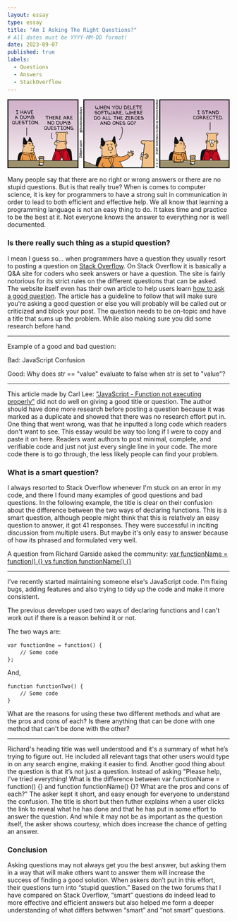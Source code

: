 ```yaml
---
layout: essay
type: essay
title: "Am I Asking The Right Questions?"
# All dates must be YYYY-MM-DD format!
date: 2023-09-07
published: true
labels:
  - Questions
  - Answers
  - StackOverflow
---
```


<img width="1000px" class="rounded float-start pe-4" src="../img/smart-questions/kvk8okhlzdcmv11v4z0r.gif">

Many people say that there are no right or wrong answers or there are no stupid questions. But is that really true? When is comes to computer science, it is key for programmers to have a strong suit in communication in order to lead to both efficient and effective help. We all know that learning a programming language is not an easy thing to do. It takes time and practice to be the best at it. Not everyone knows the answer to everything nor is well documented.

### Is there really such thing as a stupid question?

I mean I guess so... when programmers have a question they usually resort to posting a question on [Stack Overflow](https://stackoverflow.com). On Stack Overflow it is basically a Q&A site for coders who seek answers or have a question. The site is fairly notorious for its strict rules on the different questions that can be asked. The website itself even has their own article to help users learn [how to ask a good question](https://stackoverflow.com/help/how-to-ask). The article has a guideline to follow that will make sure you're asking a good question or else you will probably will be called out or criticized and block your post. The question needs to be on-topic and have a title that sums up the problem. While also making sure you did some research before hand.

___
Example of a good and bad question:

Bad: JavaScript Confusion

Good: Why does str == "value" evaluate to false when str is set to "value"?
___

This article made by Carl Lee: ["JavaScript - Function not executing properly"](https://stackoverflow.com/questions/39680332/javascript-function-not-executing-properly) did not do well on giving a good title or question. The author should have done more research before posting a question because it was marked as a duplicate and showed that there was no research effort put in. One thing that went wrong, was that he inputted a long code which readers don't want to see. This essay would be way too long if I were to copy and paste it on here. Readers want authors to post minimal, complete, and verifiable code and just not just every single line in your code. The more code there is to go through, the less likely people can find your problem.

### What is a smart question?

I always resorted to Stack Overflow whenever I'm stuck on an error in my code, and there I found many examples of good questions and bad questions. In the following example, the title is clear on their confusion about the difference between the two ways of declaring functions. This is a smart question, although people might think that this is relatively an easy question to answer, it got 41 responses. They were successful in inciting discussion from multiple users. But maybe it's only easy to answer because of how its phrased and formulated very well. 

A question from Richard Garside asked the community: [var functionName = function() {} vs function functionName() {}](https://stackoverflow.com/questions/336859/var-functionname-function-vs-function-functionname)

___

I've recently started maintaining someone else's JavaScript code. I'm fixing bugs, adding features and also trying to tidy up the code and make it more consistent.

The previous developer used two ways of declaring functions and I can't work out if there is a reason behind it or not.

The two ways are:
```
var functionOne = function() {
    // Some code
};
```
And,
```
function functionTwo() {
    // Some code
}
```
What are the reasons for using these two different methods and what are the pros and cons of each? Is there anything that can be done with one method that can't be done with the other?

____

Richard's heading title was well understood and it's a summary of what he’s trying to figure out. He included all relevant tags that other users would type in on any search engine, making it easier to find. Another good thing about the question is that it’s not just a question. Instead of asking "Please help, I've tried everything! What is the difference between var functionName = function() {} and function functionName() {}? What are the pros and cons of each?" The asker kept it short, and easy enough for everyone to understand the confusion. The title is short but then futher explains when a user clicks the link to reveal what he has done and that he has put in some effort to answer the question. And while it may not be as important as the question itself, the asker shows courtesy, which does increase the chance of getting an answer.

### Conclusion
Asking questions may not always get you the best answer, but asking them in a way that will make others want to answer them will increase the success of finding a good solution. When askers don’t put in this effort, their questions turn into “stupid question.” Based on the two forums that I have compared on Stack Overflow, “smart” questions do indeed lead to more effective and efficient answers but also helped me form a deeper understanding of what differs betwwen “smart” and “not smart” questions.
